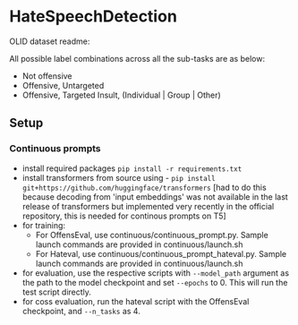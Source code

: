 # HateSpeechDetection

OLID dataset readme:

All possible label combinations across all the sub-tasks are as below:
- Not offensive
- Offensive, Untargeted
- Offensive, Targeted Insult, (Individual | Group | Other)


## Setup

### Continuous prompts
- install required packages `pip install -r requirements.txt`
- install transformers from source using -
`pip install git+https://github.com/huggingface/transformers` 
[had to do this because decoding from 'input embeddings' was not available in the last release of transformers but implemented very recently in the official repository, this is needed for continous prompts on T5]
- for training:
  - For OffensEval, use continuous/continuous_prompt.py. Sample launch commands are provided in continuous/launch.sh
  - For Hateval, use continuous/continuous_prompt_hateval.py. Sample launch commands are provided in continuous/launch.sh
- for evaluation, use the respective scripts with `--model_path` argument as the path to the model checkpoint and set `--epochs` to 0. This will run the test script directly.
- for coss evaluation, run the hateval script with the OffensEval checkpoint, and `--n_tasks` as 4.